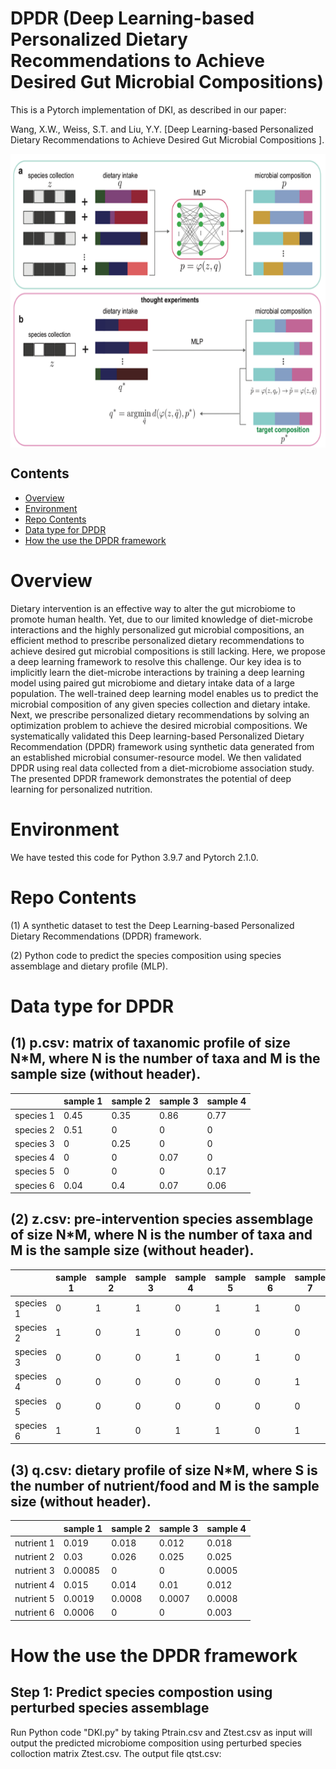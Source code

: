 # DPDR (Deep Learning-based Personalized Dietary Recommendations to Achieve Desired Gut Microbial Compositions)
This is a Pytorch implementation of DKI, as described in our paper:

Wang, X.W., Weiss, S.T. and Liu, Y.Y. [Deep Learning-based Personalized Dietary Recommendations to Achieve Desired Gut Microbial Compositions ]. 

<p align="center">
  <img src="Papers/DPDR.png" alt="demo" width="600" height="470" style="display: block; margin: 0 auto;">
</p>

## Contents
- [Overview](#overview)
- [Environment](#environment)
- [Repo Contents](#repo-contents)
- [Data type for DPDR](#Data-type-for-DKI)
- [How the use the DPDR framework](#How-the-use-the-DPDR-framework)

# Overview

Dietary intervention is an effective way to alter the gut microbiome to promote human health. Yet, due to our limited knowledge of diet-microbe interactions and the highly personalized gut microbial compositions, an efficient method to prescribe personalized dietary recommendations to achieve desired gut microbial compositions is still lacking. Here, we propose a deep learning framework to resolve this challenge. Our key idea is to implicitly learn the diet-microbe interactions by training a deep learning model using paired gut microbiome and dietary intake data of a large population. The well-trained deep learning model enables us to predict the microbial composition of any given species collection and dietary intake. Next, we prescribe personalized dietary recommendations by solving an optimization problem to achieve the desired microbial compositions. We systematically validated this Deep learning-based Personalized Dietary Recommendation (DPDR) framework using synthetic data generated from an established microbial consumer-resource model. We then validated DPDR using real data collected from a diet-microbiome association study. The presented DPDR framework demonstrates the potential of deep learning for personalized nutrition.

# Environment
We have tested this code for Python 3.9.7 and Pytorch 2.1.0.

# Repo Contents
(1) A synthetic dataset to test the Deep Learning-based Personalized Dietary Recommendations (DPDR) framework.

(2) Python code to predict the species composition using species assemblage and dietary profile (MLP).


# Data type for DPDR
## (1) p.csv: matrix of taxanomic profile of size N*M, where N is the number of taxa and M is the sample size (without header).

|           | sample 1 | sample 2 | sample 3 | sample 4 |
|-----------|----------|----------|----------|----------|
| species 1 | 0.45     | 0.35     | 0.86     | 0.77     |
| species 2 | 0.51     | 0        | 0        | 0        |
| species 3 | 0        | 0.25     | 0        | 0        |
| species 4 | 0        | 0        | 0.07     | 0        |
| species 5 | 0        | 0        | 0        | 0.17     |
| species 6 | 0.04     | 0.4      | 0.07     | 0.06     |

## (2) z.csv: pre-intervention species assemblage of size N*M, where N is the number of taxa and M is the sample size (without header).

|           | sample 1 | sample 2 | sample 3 | sample 4 | sample 5 | sample 6 | sample 7 | sample 8 | sample 9 | sample 10 | sample 11 | sample 12 |
|-----------|----------|----------|----------|----------|----------|----------|----------|----------|----------|-----------|-----------|-----------|
| species 1 | 0        | 1        | 1        | 0        | 1        | 1        | 0        | 1        | 1        | 0         | 1         | 1         |
| species 2 | 1        | 0        | 1        | 0        | 0        | 0        | 0        | 0        | 0        | 0         | 0         | 0         |
| species 3 | 0        | 0        | 0        | 1        | 0        | 1        | 0        | 0        | 0        | 0         | 0         | 0         |
| species 4 | 0        | 0        | 0        | 0        | 0        | 0        | 1        | 0        | 1        | 0         | 0         | 0         |
| species 5 | 0        | 0        | 0        | 0        | 0        | 0        | 0        | 0        | 0        | 1         | 0         | 1         |
| species 6 | 1        | 1        | 0        | 1        | 1        | 0        | 1        | 1        | 0        | 1         | 1         | 0         |

## (3) q.csv: dietary profile of size N*M, where S is the number of nutrient/food and M is the sample size (without header).

|           | sample 1 | sample 2 | sample 3 | sample 4 |
|-----------|----------|----------|----------|----------|
| nutrient 1 | 0.019     | 0.018     | 0.012     | 0.018     |
| nutrient 2 | 0.03     | 0.026        | 0.025        | 0.025        |
| nutrient 3 | 0.00085        | 0     | 0        | 0.0005        |
| nutrient 4 | 0.015        | 0.014        | 0.01     | 0.012        |
| nutrient 5 | 0.0019        | 0.0008        | 0.0007        | 0.0008     |
| nutrient 6 | 0.0006     | 0      | 0     | 0.003     |


# How the use the DPDR framework
## Step 1: Predict species compostion using perturbed species assemblage
Run Python code "DKI.py" by taking Ptrain.csv and Ztest.csv as input will output the predicted microbiome composition using perturbed species colloction matrix Ztest.csv.
The output file qtst.csv:



